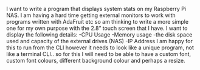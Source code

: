 I want to write a program that displays system stats on my Raspberry Pi NAS. I am having a hard time getting external monitors to work with programs written with AdaFruit etc so am thinking to write a more simple one for my own purpose with the 2.8” touch screen that I have.
I want to display the following details:
-CPU Usage 
-Memory usage
-the disk space used and capacity of the external drives (NAS)
-IP Address
I am happy for this to run from the CLI however it needs to look like a unique program, not like a terminal CLI.. so for this I will need to be able to have a custom font, custom font colours, different background colour and perhaps a resize. 

